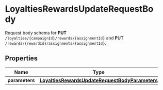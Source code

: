 

# LoyaltiesRewardsUpdateRequestBody

Request body schema for **PUT** `/loyalties/{campaignId}/rewards/{assignmentId}` and **PUT** `/rewards/{rewardId}/assignments/{assignmentId}`.

## Properties

| Name | Type | Description | Notes |
|------------ | ------------- | ------------- | -------------|
|**parameters** | [**LoyaltiesRewardsUpdateRequestBodyParameters**](LoyaltiesRewardsUpdateRequestBodyParameters.md) |  |  [optional] |



